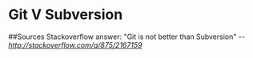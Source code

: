 # Git V Subversion

##Sources
Stackoverflow answer: "Git is not better than Subversion" -- <cite>http://stackoverflow.com/a/875/2167159</cite>
